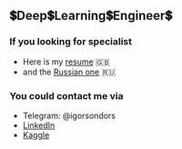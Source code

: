 ## :heavy_dollar_sign:Deep:heavy_dollar_sign:Learning:heavy_dollar_sign:Engineer:heavy_dollar_sign:

### If you looking for specialist

- Here is my [resume](https://drive.google.com/file/d/1WxFiKNxVo-Hs2s_hacHzhr4NYgzEbeu-/view?usp=share_link) :uk:
- and the [Russian one](https://drive.google.com/file/d/1rzTgb0BrU89u3kdz4gi6yT_StWFFWpKY/view?usp=share_link) :ru: 

### You could contact me via

- Telegram: @igorsondors
- [LinkedIn](https://www.linkedin.com/in/igor-sondors-06ba07b7/)
- [Kaggle](https://www.kaggle.com/igorsondors)

<!--
**IgorSondors/IgorSondors** is a ✨ _special_ ✨ repository because its `README.md` (this file) appears on your GitHub profile.




- 🔭 
- 🌱 
- 👯 
- 💬 
- 📫 
- 😄 
- ⚡ 
👋
:heavy_dollar_sign:
-->
